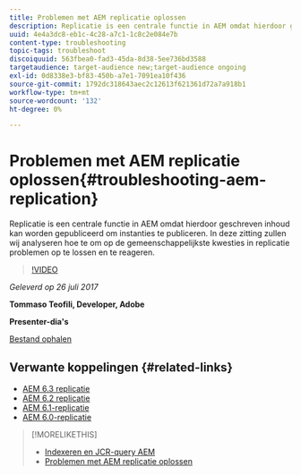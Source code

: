 ```yaml
---
title: Problemen met AEM replicatie oplossen
description: Replicatie is een centrale functie in AEM omdat hierdoor geschreven inhoud kan worden gepubliceerd om instanties te publiceren. In deze zitting zullen wij analyseren hoe te om op de gemeenschappelijkste kwesties in replicatie problemen op te lossen en te reageren.
uuid: 4e4a3dc8-eb1c-4c28-a7c1-1c8c2e084e7b
content-type: troubleshooting
topic-tags: troubleshoot
discoiquuid: 563fbea0-fad3-45da-8d38-5ee736bd3588
targetaudience: target-audience new;target-audience ongoing
exl-id: 0d8338e3-bf83-450b-a7e1-7091ea10f436
source-git-commit: 1792dc318643aec2c12613f621361d72a7a918b1
workflow-type: tm+mt
source-wordcount: '132'
ht-degree: 0%

---
```


# Problemen met AEM replicatie oplossen{#troubleshooting-aem-replication}

Replicatie is een centrale functie in AEM omdat hierdoor geschreven inhoud kan worden gepubliceerd om instanties te publiceren. In deze zitting zullen wij analyseren hoe te om op de gemeenschappelijkste kwesties in replicatie problemen op te lossen en te reageren.

>[!VIDEO](https://video.tv.adobe.com/v/19282/?quality=9)

*Geleverd op 26 juli 2017*

**Tommaso Teofili, Developer, Adobe**

**Presenter-dia&#39;s**

[Bestand ophalen](assets/aem-gems-troubleshooting-aem-replication.pdf)

## Verwante koppelingen {#related-links}

* [AEM 6.3 replicatie](https://docs.adobe.com/docs/en/aem/6-3/deploy/configuring/replication.html)
* [AEM 6.2 replicatie](https://docs.adobe.com/docs/en/aem/6-2/deploy/configuring/replication.html)
* [AEM 6.1-replicatie](https://docs.adobe.com/docs/en/aem/6-1/deploy/configuring/replication.html)
* [AEM 6.0-replicatie](https://docs.adobe.com/docs/en/aem/6-0/deploy/configuring/replication.html)

>[!MORELIKETHIS]
>
>* [Indexeren en JCR-query AEM](aem-indexing-jcr-query.md)
>* [Problemen met AEM replicatie oplossen](aem-troubleshooting-aem-replication.md)
<!-- >>* [Adobe Experience Manager: AEM 6.x Maintenance Tasks](https://helpx.adobe.com/experience-manager/kt/eseminars/ccoo-aem-Aug-register.html) -->
